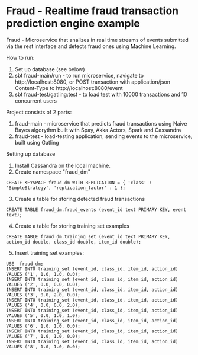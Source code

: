 # Fraud - Realtime fraud transaction prediction engine example

Fraud - Microservice that analizes in real time streams of events submitted via the rest interface and detects fraud ones using Machine Learning.

How to run:

1. Set up database (see below)
2. sbt fraud-main/run - to run microservice, navigate to http://localhost:8080, or POST transaction with application/json Content-Type to http://localhost:8080/event
3. sbt fraud-test/gatling:test - to load test with 10000 transactions and 10 concurrent users

Project consists of 2 parts:

1. fraud-main - microservice that predicts fraud transactions using Naive Bayes algorythm built with Spay, Akka Actors, Spark and Cassandra
2. fraud-test - load-testing application, sending events to the microservice, built using Gatling

Setting up database

1. Install Cassandra on the local machine.
2. Create namespace "fraud_dm"

```
CREATE KEYSPACE fraud-dm WITH REPLICATION = { 'class' : 'SimpleStrategy', 'replication_factor' : 1 };
```

3. Create a table for storing detected fraud transactions

```
CREATE TABLE fraud_dm.fraud_events (event_id text PRIMARY KEY, event text);
```

4. Create a table for storing training set examples

```
CREATE TABLE fraud_dm.training_set (event_id text PRIMARY KEY, action_id double, class_id double, item_id double);
```

5. Insert training set examples:

```
USE  fraud_dm;
INSERT INTO training_set (event_id, class_id, item_id, action_id) VALUES ('1', 1.0, 1.0, 0.0);
INSERT INTO training_set (event_id, class_id, item_id, action_id) VALUES ('2', 0.0, 0.0, 0.0);
INSERT INTO training_set (event_id, class_id, item_id, action_id) VALUES ('3', 0.0, 2.0, 0.0);
INSERT INTO training_set (event_id, class_id, item_id, action_id) VALUES ('4', 0.0, 0.0, 2.0);
INSERT INTO training_set (event_id, class_id, item_id, action_id) VALUES ('5', 0.0, 1.0, 1.0);
INSERT INTO training_set (event_id, class_id, item_id, action_id) VALUES ('6', 1.0, 1.0, 0.0);
INSERT INTO training_set (event_id, class_id, item_id, action_id) VALUES ('7', 1.0, 1.0, 0.0);
INSERT INTO training_set (event_id, class_id, item_id, action_id) VALUES ('8', 1.0, 1.0, 0.0);
```
